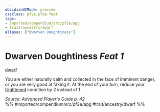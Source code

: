 ```yaml
---
obsidianUIMode: preview
cssclass: pf2e,pf2e-feat
tags:
- imported/compendium/src/pf2e/apg
- trait/ancestry/dwarf
aliases: ["Dwarven Doughtiness"]
---
```

# Dwarven Doughtiness  *Feat 1*  
[dwarf](dwarf.md)  


You are either naturally calm and collected in the face of imminent danger, or you are very good at faking it. At the end of your turn, reduce your [frightened](conditions.md#Frightened) condition by 2 instead of 1.

*Source: Advanced Player's Guide p. 42*  
%% #imported/compendium/src/pf2e/apg #trait/ancestry/dwarf %%